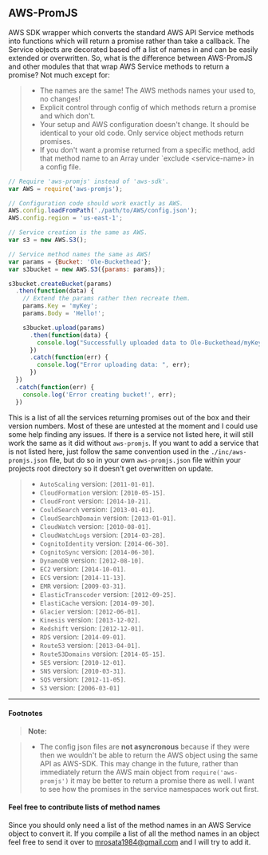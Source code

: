## AWS-PromJS ##
AWS SDK wrapper which converts the standard AWS API Service methods into functions which will return a promise rather than take a callback. The Service objects are decorated based off a list of names in and can be easily extended or overwritten. So, what is the difference between AWS-PromJS and other modules that that wrap AWS Service methods to return a promise? Not much except for:
> - The names are the same! The AWS methods names your used to, no changes!
> - Explicit control through config of which methods return a promise and which don't.
> - Your setup and AWS configuration doesn't change. It should be identical to your old code. Only service object methods return promises.
> - If you don't want a promise returned from a specific method, add that method name to an Array under `exclude &lt;service-name&gt; in a config file.

```js
// Require 'aws-promjs' instead of 'aws-sdk'.
var AWS = require('aws-promjs');

// Configuration code should work exactly as AWS.
AWS.config.loadFromPath('./path/to/AWS/config.json');
AWS.config.region = 'us-east-1';

// Service creation is the same as AWS.
var s3 = new AWS.S3();

// Service method names the same as AWS!
var params = {Bucket: 'Ole-Buckethead'};
var s3bucket = new AWS.S3({params: params});

s3bucket.createBucket(params)
  .then(function(data) {
    // Extend the params rather then recreate them.
    params.Key = 'myKey';
    params.Body = 'Hello!';

    s3bucket.upload(params)
      .then(function(data) {
        console.log("Successfully uploaded data to Ole-Buckethead/myKey");
      })
      .catch(function(err) {
        console.log("Error uploading data: ", err);
      })
  })
  .catch(function(err) {
    console.log('Error creating bucket!', err);
  })
```

This is a list of all the services returning promises out of the box and their version numbers. Most of these are untested at the moment and I could use some help finding any issues. If there is a service not listed here, it will still work the same as it did without `aws-promjs`. If you want to add a service that is not listed here, just follow the same convention used in the `./inc/aws-promjs.json` file, but do so in your own `aws-promjs.json` file within your projects root directory so it doesn't get overwritten on update.


> - `AutoScaling`    version:  `[2011-01-01]`.
> - `CloudFormation`    version:  `[2010-05-15]`.
> - `CloudFront`    version:  `[2014-10-21]`.
> - `CouldSearch`    version:  `[2013-01-01]`.
> - `CloudSearchDomain`    version:  `[2013-01-01]`.
> - `CloudWatch`    version:  `[2010-08-01]`.
> - `CloudWatchLogs`    version:  `[2014-03-28]`.
> - `CognitoIdentity`    version:  `[2014-06-30]`.
> - `CognitoSync`    version:  `[2014-06-30]`.
> - `DynamoDB`    version:  `[2012-08-10]`.
> - `EC2`    version:  `[2014-10-01]`.
> - `ECS`    version:  `[2014-11-13]`.
> - `EMR`    version:  `[2009-03-31]`.
> - `ElasticTranscoder`    version:  `[2012-09-25]`.
> - `ElastiCache`    version:  `[2014-09-30]`.
> - `Glacier`    version:  `[2012-06-01]`.
> - `Kinesis`    version:  `[2013-12-02]`.
> - `Redshift`    version:  `[2012-12-01]`.
> - `RDS`    version:  `[2014-09-01]`.
> - `Route53`    version:  `[2013-04-01]`.
> - `Route53Domains`    version:  `[2014-05-15]`.
> - `SES`    version:  `[2010-12-01]`.
> - `SNS`    version:  `[2010-03-31]`.
> - `SQS`    version:  `[2012-11-05]`.
> - `S3`    version:  `[2006-03-01]`


---
#### Footnotes


> **Note:**

> - The config json files are **not asyncronous** because if they were then we wouldn't be able to return the AWS object using the same API as AWS-SDK. This may change in the future, rather than immediately return the AWS main object from `require('aws-promjs')` it may be better to return a promise there as well. I want to see how the promises in the service namespaces work out first.

#### <i class="icon-refresh"></i> Feel free to contribute lists of method names

Since you should only need a list of the method names in an AWS Service object to convert it. If you compile a list of all the method names in an object feel free to send it over to [mrosata1984@gmail.com] and I will try to add it.


[mrosata1984@gmail.com]:mailto:mrosata1984@gmail.com